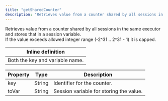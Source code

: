 ```yaml
---
title: "getSharedCounter"
description: "Retrieves value from a counter shared by all sessions in the same executor and stores that in a session variable. "
---
```

Retrieves value from a counter shared by all sessions in the same executor and stores that in a session variable. <br> If the value exceeds allowed integer range (-2^31 .. 2^31 - 1) it is capped.

| Inline definition |
| -------- |
| Both the key and variable name. |


| Property | Type | Description |
| ------- | ------- | -------- |
| key | String | Identifier for the counter. |
| toVar | String | Session variable for storing the value. |

